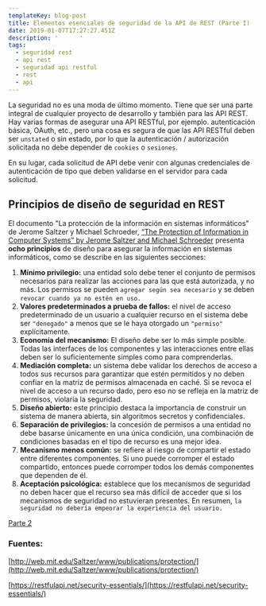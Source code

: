 ```yaml
---
templateKey: blog-post
title: Elementos esenciales de seguridad de la API de REST (Parte I)
date: 2019-01-07T17:27:27.451Z
description: '      '
tags:
  - seguridad rest
  - api rest
  - seguridad api restful
  - rest
  - api
---
```

La seguridad no es una moda de último momento. Tiene que ser una parte integral de cualquier proyecto de desarrollo y también para las API REST. Hay varias formas de asegurar una API RESTful, por ejemplo. autenticación básica, OAuth, etc., pero una cosa es segura de que las API RESTful deben ser `unstated` o sin estado, por lo que la autenticación / autorización solicitada no debe depender de `cookies` o `sesiones`. 

En su lugar, cada solicitud de API debe venir con algunas credenciales de autenticación de tipo que deben validarse en el servidor para cada solicitud.

## Principios de diseño de seguridad en REST

El documento "La protección de la información en sistemas informáticos" de Jerome Saltzer y Michael Schroeder, [“The Protection of Information in Computer Systems” by Jerome Saltzer and Michael Schroeder](http://web.mit.edu/Saltzer/www/publications/protection/) presenta **ocho principios** de diseño para asegurar la información en sistemas informáticos, como se describe en las siguientes secciones:

1. **Mínimo privilegio:** una entidad solo debe tener el conjunto de permisos necesarios para realizar las acciones para las que está autorizada, y no más. Los permisos se pueden `agregar según sea necesario` y se deben `revocar cuando ya no estén en uso.`
2. **Valores predeterminados a prueba de fallos:** el nivel de acceso predeterminado de un usuario a cualquier recurso en el sistema debe ser `"denegado"` a menos que se le haya otorgado un `"permiso"` explícitamente.
3. **Economía del mecanismo:** El diseño debe ser lo más simple posible. Todas las interfaces de los componentes y las interacciones entre ellas deben ser lo suficientemente simples como para comprenderlas.
4. **Mediación completa:** un sistema debe validar los derechos de acceso a todos sus recursos para garantizar que estén permitidos y no deben confiar en la matriz de permisos almacenada en caché. Si se revoca el nivel de acceso a un recurso dado, pero eso no se refleja en la matriz de permisos, violaría la seguridad.
5. **Diseño abierto:** este principio destaca la importancia de construir un sistema de manera abierta, sin algoritmos secretos y confidenciales.
6. **Separación de privilegios:** la concesión de permisos a una entidad no debe basarse únicamente en una única condición, una combinación de condiciones basadas en el tipo de recurso es una mejor idea.
7. **Mecanismo menos común:** se refiere al riesgo de compartir el estado entre diferentes componentes. Si uno puede corromper el estado compartido, entonces puede corromper todos los demás componentes que dependen de él.
8. **Aceptación psicológica:** establece que los mecanismos de seguridad no deben hacer que el recurso sea más difícil de acceder que si los mecanismos de seguridad no estuvieran presentes. En resumen, `la seguridad no debería empeorar la experiencia del usuario.`

[Parte 2](https://blog.luispa.im/blog/)

### Fuentes:

[http://web.mit.edu/Saltzer/www/publications/protection/](http://web.mit.edu/Saltzer/www/publications/protection/)

[https://restfulapi.net/security-essentials/](https://restfulapi.net/security-essentials/)


